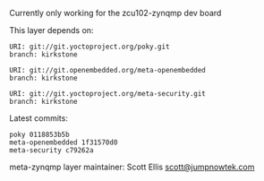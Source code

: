Currently only working for the zcu102-zynqmp dev board

This layer depends on:

    URI: git://git.yoctoproject.org/poky.git
    branch: kirkstone

    URI: git://git.openembedded.org/meta-openembedded
    branch: kirkstone

    URI: git://git.yoctoproject.org/meta-security.git
    branch: kirkstone

Latest commits:

    poky 0118853b5b
    meta-openembedded 1f31570d0
    meta-security c79262a

meta-zynqmp layer maintainer: Scott Ellis <scott@jumpnowtek.com>
